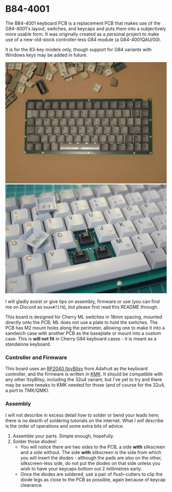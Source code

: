 # B84-4001

The B84-4001 keyboard PCB is a replacement PCB that makes use of the G84-4001's layout, switches, and keycaps and puts them into a subjectively more usable form. It was originally created as a personal project to make use of a new-old-stock controller-less G84 module (a G84-4001QAU/00).

It is for the 83-key models only, though support for G84 variants with Windows keys may be added in future.

![top](/Pictures/top.jpg)
<img src="/Pictures/beauty_shot.jpg" width="640">

I will gladly assist or give tips on assembly, firmware or use (you can find me on Discord as `bean#7178`), but please first read this README through.

This board is designed for Cherry ML switches in 18mm spacing, mounted directly onto the PCB; ML does not use a plate to hold the switches. The PCB has M2 mount holes along the perimeter, allowing one to make it into a sandwich case with another PCB as the baseplate or mount into a custom case. This is **will not fit** in Cherry G84 keyboard cases - it is meant as a standalone keyboard.

### Controller and Firmware

This board uses an [RP2040 ItsyBitsy](https://www.adafruit.com/product/4888) from Adafruit as the keyboard controller, and the firmware is written in [KMK](https://github.com/KMKfw/kmk_firmware). It should be compatible with any other ItsyBitsy, including the 32u4 variant, but I've yet to try and there may be some tweaks to KMK needed for those (and of course for the 32u4, a port to TMK/QMK).

### Assembly

I will not describe in excess detail how to solder or bend your leads here; there is no dearth of soldering tutorials on the internet. What I *will* describe is the order of operations and some extra bits of advice.

1.  Assemble your parts. Simple enough, hopefully.
2.  Solder those diodes! 
	* You will notice there are two sides to the PCB, a side **with** silkscreen and a side without. The side **with** silkscreen is the side from which you will insert the diodes - although the pads are also on the other, silkscreen-less side, do not put the diodes on that side unless you wish to have your keycaps bottom out 2 millimetres early.
	* Once the diodes are soldered, use a pair of flush-cutters to clip the diode legs as close to the PCB as possible, again because of keycap clearance.
